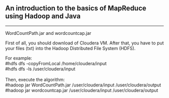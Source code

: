 
## An introduction to the basics of MapReduce using Hadoop and Java
___


WordCountPath.jar and wordcountcap.jar </br>
<p align="justify">
First of all, you should download of Cloudera VM. After that, you have to put your files (txt) into the Hadoop Distributed File System (HDFS).
</p>

For example: </br>
#hdfs dfs -copyFromLocal /home/cloudera/input </br>
#hdfs dfs -ls /user/cloudera/input</br></br>
Then, execute the algorithm: </br>
#hadoop jar WordCountPath.jar /user/cloudera/input /user/cloudera/output </br>
#hadoop jar wordcountcap.jar /user/cloudera/input /user/cloudera/output
</p>
